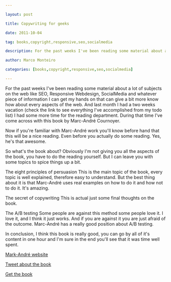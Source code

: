 ---
layout: post
title: Copywriting for geeks
date: 2011-10-04
tag: books,copyright,responsive,seo,socialmedia
description: For the past weeks I've been reading some material about a lot of subjects on the web like SEO, Responsive Webdesign, SocialMedia and whatever piece of information I can get
author: Marco Monteiro
categories: [books,copyright,responsive,seo,socialmedia]
---

For the past weeks I've been reading some material about a lot of subjects on the web like SEO, Responsive Webdesign, SocialMedia and whatever piece of information I can get my hands on that can give a bit more know how about every aspects of the web. And last month I had a two weeks vacation (check the link to see everything I've accomplished from my todo list) I had some more time for the reading department. During that time I've come across with this book by Marc-André Cournoyer.

Now if you're familiar with Marc-André work you'll know before hand that this will be a nice reading. Even before you actually do some reading. Yes, he's that awesome.
<!--more-->
So what's the book about?
Obviously I'm not giving you all the aspects of the book, you have to do the reading yourself. But I can leave you with some topics to spice things up a bit.

The eight principles of persuasion 
This is the main topic of the book, every topic is well explained, therefore easy to understand. But the best thing about it is that Marc-André uses real examples on how to do it and how not to do it. It's amazing.

The secret of copywriting
This is actual just some final thoughts on the book.

The A/B testing
Some people are against this method some people love it. I love it, and I think it just works. And if you are against it you are just afraid of the outcome. Marc-André has a really good position about A/B testing.

In conclusion, I think this book is really good, you can go by all of it's content in one hour and I'm sure in the end you'll see that it was time well spent.

[Mark-André website ](http://macournoyer.com/)

[Tweet about the book ](http://twitter.com/intent/tweet?source=webclient&text=Get+the+book+Copywriting+For+Geeks+by+%40macournoyer+-+http%3A%2F%2Fcopywritingforgeeks.com+via+@marcogmonteiro)

[Get the book](http://copywritingforgeeks.com/)